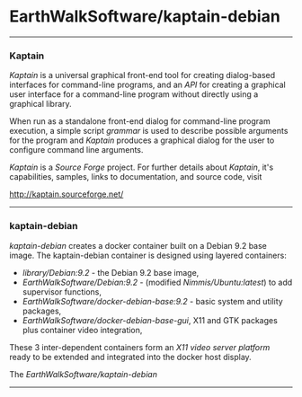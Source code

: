 # EarthWalkSoftware/kaptain-debian
_____________________

### Kaptain

*Kaptain* is a universal graphical front-end tool for creating dialog-based interfaces for command-line programs, and an *API* for creating a graphical user interface for a command-line program without directly using a graphical library.

When run as a standalone front-end dialog for command-line program execution, a simple script *grammar* is used to describe possible arguments for the program and *Kaptain* produces a graphical dialog for the user to configure command line arguments.

*Kaptain* is a *Source Forge* project.  For further details about *Kaptain*, it's capabilities, samples, links to documentation, and source code, visit

  http://kaptain.sourceforge.net/  

_____________________

### kaptain-debian

*kaptain-debian* creates a docker container built on a Debian 9.2 base image.  The kaptain-debian container is designed using layered containers:

- *library/Debian:9.2* - the Debian 9.2 base image,
- *EarthWalkSoftware/Debian:9.2* - (modified *Nimmis/Ubuntu:latest*) to add supervisor functions,  
- *EarthWalkSoftware/docker-debian-base:9.2* - basic system and utility packages,
- *EarthWalkSoftware/docker-debian-base-gui*, X11 and GTK packages plus container video integration,

These 3 inter-dependent containers form an *X11 video server platform* ready to be extended and integrated into the docker host display.

The *EarthWalkSoftware/kaptain-debian* 

_____________________

